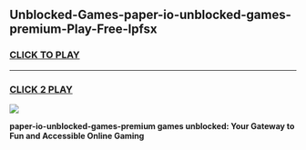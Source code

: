 
## Unblocked-Games-paper-io-unblocked-games-premium-Play-Free-lpfsx
<h3>
<a href="https://premium76.site?title=paper-io-unblocked-games-premium&ref=23A">CLICK TO PLAY</a></h3>
<hr>

<h3>
<a href="https://premium76.site?title=paper-io-unblocked-games-premium&ref=23A">CLICK 2 PLAY</a>
  
</h3>

<a href="https://premium76.site?title=paper-io-unblocked-games-premium&ref=23A"><img src="https://clearcache.store/games.png"></a>


**paper-io-unblocked-games-premium games unblocked: Your Gateway to Fun and Accessible Online Gaming**
